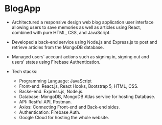 # BlogApp
- Architectured a responsive design web blog application user interface allowing users to save memories as well as articles using React, combined with pure HTML, CSS, and JavaScript.
- Developed a back-end service using Node.js and Express.js to post and retrieve articles from the MongoDB database.
- Managed users' account actions such as signing in, signing out and users' states using Firebase Authentication.

- Tech stacks:
  - Programming Language: JavaScript
  - Front-end: React.js, React Hooks, Bootstrap 5, HTML, CSS.
  - Backe-end: Express.js, Node.js.
  - Database: MongoDB, MongoDB Atlas service for hosting Database.
  - API: Restful API, Postman.
  - Axios: Connecting Front-end and Back-end sides.
  - Authentication: Firebase Auth.
  - Google Cloud for hosting the whole website.
